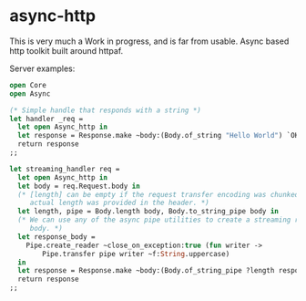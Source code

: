 # async-http

This is very much a Work in progress, and is far from usable. Async based http toolkit built around httpaf.

Server examples:

```ocaml
open Core
open Async

(* Simple handle that responds with a string *)
let handler _req =
  let open Async_http in
  let response = Response.make ~body:(Body.of_string "Hello World") `OK in
  return response
;;

let streaming_handler req =
  let open Async_http in
  let body = req.Request.body in
  (* [length] can be empty if the request transfer encoding was chunked and no
     actual length was provided in the header. *)
  let length, pipe = Body.length body, Body.to_string_pipe body in
  (* We can use any of the async pipe utilities to create a streaming response
     body. *)
  let response_body =
    Pipe.create_reader ~close_on_exception:true (fun writer ->
        Pipe.transfer pipe writer ~f:String.uppercase)
  in
  let response = Response.make ~body:(Body.of_string_pipe ?length response_body) `OK in
  return response
;;
```
